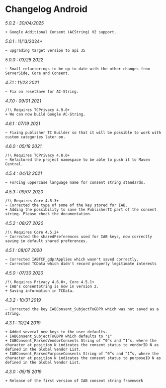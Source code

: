 Changelog Android
=================

*5.0.2 : 30/04/2025*

	+ Google Additional Consent (ACString) V2 support.

*5.0.1* : 11/13/2024*

	~ upgrading target version to api 35


*5.0.0 : 03/28 2022*

	~ Small refactorings to be up to date with the other changes from ServerSide, Core and Consent.

*4.7.1 : 11/23 2021*

	~ Fix on resetSave for AC-String.

*4.7.0 : 09/01 2021*

    /!\ Requires TCPrivacy 4.9.0+
    + We can now build Google AC-String.

*4.6.1 : 07/19 2021*

    ~ Fixing publisher TC Builder so that it will be possible to work with custom categories later on.

*4.6.0 : 05/18 2021*

	/!\ Requires TCPrivacy 4.8.0+
	~ Refactored the project namespace to be able to push it to Maven Central.

*4.5.4 : 04/12 2021*

    ~ Forcing uppercase language name for consent string standards.

*4.5.3 : 09/07 2020*

    /!\ Requires Core 4.5.3+
	~ Corrected the type of some of the key stored for IAB.
	+ Adding the possibility to save the PublisherTC part of the consent string. Please check the documentation.

*4.5.2 : 08/27 2020*

    /!\ Requires Core 4.5.2+
	~ Corrected the sharedPreferences used for IAB keys, now correctly saving in default shared preferences.

*4.5.1 : 08/07 2020*

    ~ Corrected IABTCF_gdprApplies which wasn't saved correctly.
    ~ Corrected TCData which didn't record properly legitimate interests

*4.5.0 : 07/30 2020*

	/!\ Requires Privacy 4.6.0+, Core 4.5.1+
	+ IAB's consentString is now in version 2.
	+ Saving information in TCData.

*4.3.2 : 10/31 2019*

    ~ Corrected the key IABConsent_SubjectToGDPR which was not saved as a string.

*4.3.1 : 10/24 2019*

	+ Added several new keys to the user defaults.
	+ IABConsent_SubjectToGDPR which defaults to "1"
	+ IABConsent_ParsedVendorConsents String of “0”s and “1”s, where the character at position N indicates the consent status to vendorID N as defined in the Global Vendor List.
	+ IABConsent_ParsedPurposeConsents String of “0”s and “1”s, where the character at position N indicates the consent status to purposeID N as defined in the Global Vendor List.

*4.3.0 : 05/15 2019*

	+ Release of the first version of IAB consent string framework

